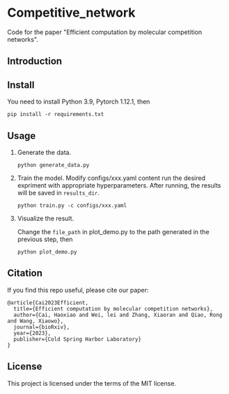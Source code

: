 # Competitive_network

Code for the paper "Efficient computation by molecular competition networks".

## Introduction


## Install

You need to install Python 3.9, Pytorch 1.12.1, then

```
pip install -r requirements.txt
```

## Usage

1. Generate the data.

   ```
   python generate_data.py
   ```
2. Train the model.
   Modify configs/xxx.yaml content run the desired expriment with appropriate hyperparameters. After running, the results will be saved in `results_dir`.

   ```
   python train.py -c configs/xxx.yaml
   ```
3. Visualize the result.

   Change the `file_path` in plot_demo.py to the path generated in the previous step, then

   ```
   python plot_demo.py
   ```

## Citation

If you find this repo useful, please cite our paper:

```
@article{Cai2023Efficient,
  title={Efficient computation by molecular competition networks},
  author={Cai, Haoxiao and Wei, lei and Zhang, Xiaoran and Qiao, Rong and Wang, Xiaowo},
  journal={bioRxiv},
  year={2023},
  publisher={Cold Spring Harbor Laboratory}
}
```

## License

This project is licensed under the terms of the MIT license.
